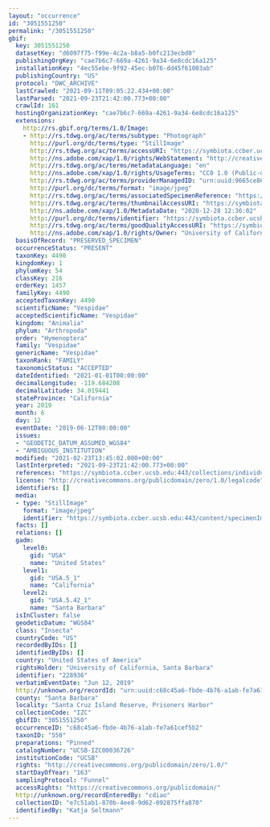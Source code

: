 ```yaml
---
layout: "occurrence"
id: "3051551250"
permalink: "/3051551250"
gbif:
  key: 3051551250
  datasetKey: "d6097f75-f99e-4c2a-b8a5-b0fc213ecbd0"
  publishingOrgKey: "cae7b6c7-669a-4261-9a34-6e8cdc16a125"
  installationKey: "4ec55ebe-9f92-45ec-b076-dd45f61003ab"
  publishingCountry: "US"
  protocol: "DWC_ARCHIVE"
  lastCrawled: "2021-09-11T09:05:22.434+00:00"
  lastParsed: "2021-09-23T21:42:00.773+00:00"
  crawlId: 161
  hostingOrganizationKey: "cae7b6c7-669a-4261-9a34-6e8cdc16a125"
  extensions:
    http://rs.gbif.org/terms/1.0/Image:
    - http://rs.tdwg.org/ac/terms/subtype: "Photograph"
      http://purl.org/dc/terms/type: "StillImage"
      http://rs.tdwg.org/ac/terms/accessURI: "https://symbiota.ccber.ucsb.edu:443/content/specimenImages/UCSB_IZC/UCSB-IZC00036/UCSB-IZC00036726_lg.jpg"
      http://ns.adobe.com/xap/1.0/rights/WebStatement: "http://creativecommons.org/publicdomain/zero/1.0/"
      http://rs.tdwg.org/ac/terms/metadataLanguage: "en"
      http://ns.adobe.com/xap/1.0/rights/UsageTerms: "CC0 1.0 (Public-domain)"
      http://rs.tdwg.org/ac/terms/providerManagedID: "urn:uuid:9665ce86-f0bd-4606-8c04-9d50a9b84d50"
      http://purl.org/dc/terms/format: "image/jpeg"
      http://rs.tdwg.org/ac/terms/associatedSpecimenReference: "https://symbiota.ccber.ucsb.edu:443/collections/individual/index.php?occid=228936"
      http://rs.tdwg.org/ac/terms/thumbnailAccessURI: "https://symbiota.ccber.ucsb.edu:443/content/specimenImages/UCSB_IZC/UCSB-IZC00036/UCSB-IZC00036726_tn.jpg"
      http://ns.adobe.com/xap/1.0/MetadataDate: "2020-12-28 12:36:02"
      http://purl.org/dc/terms/identifier: "https://symbiota.ccber.ucsb.edu:443/content/specimenImages/UCSB_IZC/UCSB-IZC00036/UCSB-IZC00036726_lg.jpg"
      http://rs.tdwg.org/ac/terms/goodQualityAccessURI: "https://symbiota.ccber.ucsb.edu:443/content/specimenImages/UCSB_IZC/UCSB-IZC00036/UCSB-IZC00036726.JPG"
      http://ns.adobe.com/xap/1.0/rights/Owner: "University of California, Santa Barbara"
  basisOfRecord: "PRESERVED_SPECIMEN"
  occurrenceStatus: "PRESENT"
  taxonKey: 4490
  kingdomKey: 1
  phylumKey: 54
  classKey: 216
  orderKey: 1457
  familyKey: 4490
  acceptedTaxonKey: 4490
  scientificName: "Vespidae"
  acceptedScientificName: "Vespidae"
  kingdom: "Animalia"
  phylum: "Arthropoda"
  order: "Hymenoptera"
  family: "Vespidae"
  genericName: "Vespidae"
  taxonRank: "FAMILY"
  taxonomicStatus: "ACCEPTED"
  dateIdentified: "2021-01-01T00:00:00"
  decimalLongitude: -119.684208
  decimalLatitude: 34.019441
  stateProvince: "California"
  year: 2019
  month: 6
  day: 12
  eventDate: "2019-06-12T00:00:00"
  issues:
  - "GEODETIC_DATUM_ASSUMED_WGS84"
  - "AMBIGUOUS_INSTITUTION"
  modified: "2021-02-23T13:45:02.000+00:00"
  lastInterpreted: "2021-09-23T21:42:00.773+00:00"
  references: "https://symbiota.ccber.ucsb.edu:443/collections/individual/index.php?occid=228936"
  license: "http://creativecommons.org/publicdomain/zero/1.0/legalcode"
  identifiers: []
  media:
  - type: "StillImage"
    format: "image/jpeg"
    identifier: "https://symbiota.ccber.ucsb.edu:443/content/specimenImages/UCSB_IZC/UCSB-IZC00036/UCSB-IZC00036726_lg.jpg"
  facts: []
  relations: []
  gadm:
    level0:
      gid: "USA"
      name: "United States"
    level1:
      gid: "USA.5_1"
      name: "California"
    level2:
      gid: "USA.5.42_1"
      name: "Santa Barbara"
  isInCluster: false
  geodeticDatum: "WGS84"
  class: "Insecta"
  countryCode: "US"
  recordedByIDs: []
  identifiedByIDs: []
  country: "United States of America"
  rightsHolder: "University of California, Santa Barbara"
  identifier: "228936"
  verbatimEventDate: "Jun 12, 2019"
  http://unknown.org/recordId: "urn:uuid:c68c45a6-fbde-4b76-a1ab-fe7a61cef5b2"
  county: "Santa Barbara"
  locality: "Santa Cruz Island Reserve, Prisoners Harbor"
  collectionCode: "IZC"
  gbifID: "3051551250"
  occurrenceID: "c68c45a6-fbde-4b76-a1ab-fe7a61cef5b2"
  taxonID: "550"
  preparations: "Pinned"
  catalogNumber: "UCSB-IZC00036726"
  institutionCode: "UCSB"
  rights: "http://creativecommons.org/publicdomain/zero/1.0/"
  startDayOfYear: "163"
  samplingProtocol: "Funnel"
  accessRights: "https://creativecommons.org/publicdomain/"
  http://unknown.org/recordEnteredBy: "cdiao"
  collectionID: "e7c51ab1-870b-4ee8-9d62-092875ffa870"
  identifiedBy: "Katja Seltmann"
---
```

